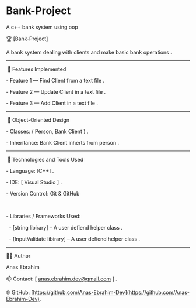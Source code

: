 # Bank-Project

A c++ bank system using oop







🏆 \[Bank-Project]



A bank system dealing with clients and make basic bank operations .



---



&nbsp;🚀 Features Implemented

\- Feature 1 — Find Client from a text file .      

\- Feature 2 — Update Client in a text file .

\- Feature 3 — Add Client in a text file .


---



&nbsp;🧱 Object-Oriented Design 

\- Classes: ( Person, Bank Client ) . 

\- Inheritance: Bank Client inherts from person .   





---



&nbsp;🧰 Technologies and Tools Used

\- Language: \[C++] .  

\- IDE: \[ Visual Studio ] .  

\- Version Control: Git \& GitHub

&nbsp; 

\- Libraries / Frameworks Used:  

&nbsp; - \[string libirary] – A user defiend helper class . 

&nbsp; - \[InputValidate libirary] – A user defiend helper class . 




---






 👨‍💻 Author

Anas Ebrahim    

📫 Contact: [ anas.ebrahim.dev@gmail.com ] . 

🌐 GitHub:  [https://github.com/Anas-Ebrahim-Dev](https://github.com/Anas-Ebrahim-Dev).

